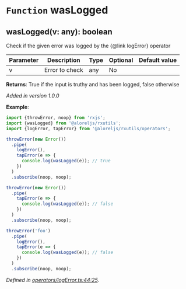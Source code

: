 # `Function` wasLogged

## wasLogged(v: any): boolean

Check if the given error was logged by the {@link logError} operator

| **Parameter** | **Description** | **Type** | **Optional** | **Default value** |
|---------------|-----------------|----------|--------------|-------------------|
| v | Error to check | <span>any</span> | No |  |

**Returns**: True if the input is truthy and has been logged, false otherwise

*Added in version 1.0.0*

**Example**:
```typescript
import {throwError, noop} from 'rxjs';
import {wasLogged} from '@aloreljs/rxutils';
import {logError, tapError} from '@aloreljs/rxutils/operators';

throwError(new Error())
  .pipe(
    logError(),
    tapError(e => {
      console.log(wasLogged(e)); // true
    })
  )
  .subscribe(noop, noop);

throwError(new Error())
  .pipe(
    tapError(e => {
      console.log(wasLogged(e)); // false
    })
  )
  .subscribe(noop, noop);

throwError('foo')
  .pipe(
    logError(),
    tapError(e => {
      console.log(wasLogged(e)); // false
    })
  )
  .subscribe(noop, noop);
```

*Defined in [operators/logError.ts:44:25](https://github.com/Alorel/rxutils/blob/37f00a0/src/operators/logError.ts#L44).*